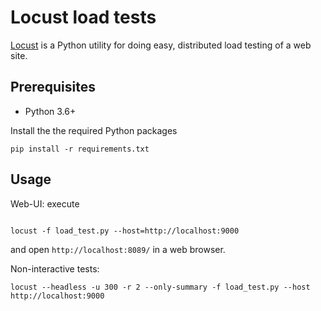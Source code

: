
# Locust load tests

[Locust](https://locust.io/) is a Python utility for doing easy, distributed
load testing of a web site.

## Prerequisites

* Python 3.6+

Install the the required Python packages

```
pip install -r requirements.txt
```

## Usage

Web-UI: execute
```

locust -f load_test.py --host=http://localhost:9000
```
and open `http://localhost:8089/` in a web browser.

Non-interactive tests:
```
locust --headless -u 300 -r 2 --only-summary -f load_test.py --host http://localhost:9000
```
